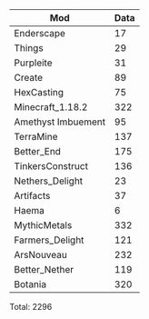 | Mod | Data |
| --- | --- |
| Enderscape | 17 |
| Things | 29 |
| Purpleite | 31 |
| Create | 89 |
| HexCasting | 75 |
| Minecraft_1.18.2 | 322 |
| Amethyst Imbuement | 95 |
| TerraMine | 137 |
| Better_End | 175 |
| TinkersConstruct | 136 |
| Nethers_Delight | 23 |
| Artifacts | 37 |
| Haema | 6 |
| MythicMetals | 332 |
| Farmers_Delight | 121 |
| ArsNouveau | 232 |
| Better_Nether | 119 |
| Botania | 320 |
Total: 2296